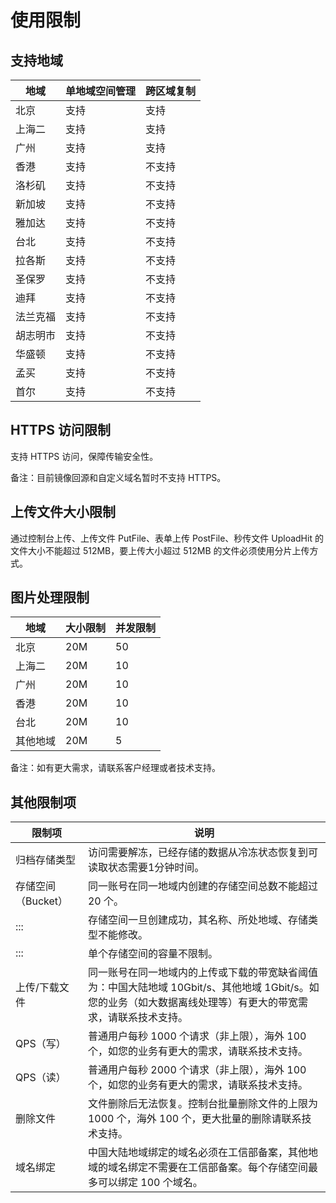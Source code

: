 

# 使用限制

## 支持地域

| 地域  | 单地域空间管理 | 跨区域复制 |
| --- | ------- | ------- |
| 北京  | 支持      | 支持      |
| 上海二 | 支持      | 支持      |
| 广州  | 支持      | 支持      |
| 香港  | 支持      | 不支持     |
| 洛杉矶 | 支持      | 不支持     |
| 新加坡 | 支持      | 不支持     |
| 雅加达 | 支持      | 不支持     |
| 台北  | 支持      | 不支持     |
| 拉各斯 | 支持      | 不支持     |
| 圣保罗 | 支持      | 不支持     |
| 迪拜  | 支持      | 不支持     |
| 法兰克福  | 支持      | 不支持     |
| 胡志明市  | 支持      | 不支持     |
| 华盛顿  | 支持      | 不支持     |
| 孟买  | 支持      | 不支持     |
| 首尔  | 支持      | 不支持     |

## HTTPS 访问限制

支持 HTTPS 访问，保障传输安全性。

备注：目前镜像回源和自定义域名暂时不支持 HTTPS。

## 上传文件大小限制

通过控制台上传、上传文件 PutFile、表单上传 PostFile、秒传文件 UploadHit 的文件大小不能超过 512MB，要上传大小超过 512MB 的文件必须使用分片上传方式。

## 图片处理限制
|地域  |大小限制 |并发限制 |
|--- | ------- |------- |
| 北京  | 20M      |50      | 
| 上海二 | 20M      |10      | 
| 广州  | 20M      |10      | 
| 香港 | 20M      |10      | 
| 台北 | 20M      |10      | 
| 其他地域 | 20M      |5      | 


备注：如有更大需求，请联系客户经理或者技术支持。

## 其他限制项
|限制项           | 说明 |
|---------------- | ------------------------------------------------------------------------ |
|归档存储类型     |访问需要解冻，已经存储的数据从冷冻状态恢复到可读取状态需要1分钟时间。|
|存储空间（Bucket） |同一账号在同一地域内创建的存储空间总数不能超过 20 个。|
|::: |存储空间一旦创建成功，其名称、所处地域、存储类型不能修改。|
|::: |单个存储空间的容量不限制。|
|上传/下载文件   |同一账号在同一地域内的上传或下载的带宽缺省阈值为：中国大陆地域 10Gbit/s、其他地域 1Gbit/s。如您的业务（如大数据离线处理等）有更大的带宽需求，请联系技术支持。|
|QPS（写） |普通用户每秒 1000 个请求（非上限），海外 100 个，如您的业务有更大的需求，请联系技术支持。|
|QPS（读） |普通用户每秒 2000 个请求（非上限），海外 100 个，如您的业务有更大的需求，请联系技术支持。|
|删除文件        |文件删除后无法恢复。控制台批量删除文件的上限为 1000 个，海外 100 个，更大批量的删除请联系技术支持。|
|域名绑定        |中国大陆地域绑定的域名必须在工信部备案，其他地域的域名绑定不需要在工信部备案。每个存储空间最多可以绑定 100 个域名。|




